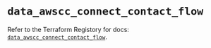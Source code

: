# `data_awscc_connect_contact_flow`

Refer to the Terraform Registory for docs: [`data_awscc_connect_contact_flow`](https://registry.terraform.io/providers/hashicorp/awscc/0.70.0/docs/data-sources/connect_contact_flow).
